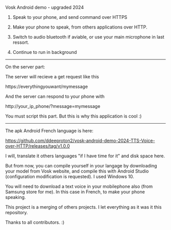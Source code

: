 Vosk Android demo - upgraded 2024

1. Speak to your phone, and send command over HTTPS

2. Make your phone to speak, from others applications over HTTP.

3. Switch to audio bluetooth if aviable, or use your main microphone in last ressort.

4. Continue to run in background

____________________________

On the server part:

The server will recieve a get request like this

https://everythingyouwant/mymessage

And the server can respond to your phone with

http://your_ip_phone/?message=mymessage

You must script this part. But this is why this application is cool :)
____________________________

The apk Android French language is here:

https://github.com/ddeeproton2/vosk-android-demo-2024-TTS-Voice-over-HTTP/releases/tag/v1.0.0

I will, translate it others languages "if I have time for it" and disk space here. 

But from now, you can compile yourself in your langage by downloading your model from Vosk website, and compile this with Android Studio (configuration modification is requested). I used Windows 10.

You will need to download a text voice in your mobilephone also (from Samsung store for me). In this case in French, to make your phone speaking.

This project is a merging of others projects. I let everything as it was it this repository.

Thanks to all contributors. :)
